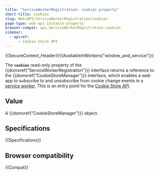 ```yaml
---
title: "ServiceWorkerRegistration: cookies property"
short-title: cookies
slug: Web/API/ServiceWorkerRegistration/cookies
page-type: web-api-instance-property
browser-compat: api.ServiceWorkerRegistration.cookies
sidebar:
  - apiref:
      - Cookie Store API
---
```


{{SecureContext_Header}}{{AvailableInWorkers("window_and_service")}}

The **`cookies`** read-only property of the {{domxref("ServiceWorkerRegistration")}} interface returns a reference to the {{domxref("CookieStoreManager")}} interface, which enables a web app to subscribe to and unsubscribe from cookie change events in a [service worker](/en-US/docs/Web/API/Service_Worker_API). This is an entry point for the [Cookie Store API](/en-US/docs/Web/API/Cookie_Store_API).

## Value

A {{domxref("CookieStoreManager")}} object.

## Specifications

{{Specifications}}

## Browser compatibility

{{Compat}}
